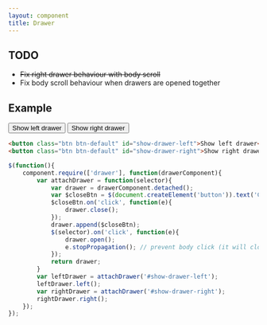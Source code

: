 ```yaml
---
layout: component
title: Drawer
---
```


## TODO

* <del>Fix right drawer behaviour with body scroll</del>
* Fix body scroll behaviour when drawers are opened together

## Example

<button class="btn btn-default" id="show-drawer-left">Show left drawer</button>
<button class="btn btn-default" id="show-drawer-right">Show right drawer</button>
<script>
$(function(){
	component.require(['drawer'], function(drawerComponent){
		var attachDrawer = function(selector){
			var drawer = drawerComponent.detached();
			var $closeBtn = $(document.createElement('button')).text('Close drawer');
			$closeBtn.on('click', function(e){
				drawer.close();
			});
			drawer.append($closeBtn);
			$(selector).on('click', function(e){
				drawer.open();
				e.stopPropagation(); // prevent body click (it will close drawer)
			});
			return drawer;
		}
		var leftDrawer = attachDrawer('#show-drawer-left');
		leftDrawer.left();
		var rightDrawer = attachDrawer('#show-drawer-right');
		rightDrawer.right();
	});
});
</script>

```html
<button class="btn btn-default" id="show-drawer-left">Show left drawer</button>
<button class="btn btn-default" id="show-drawer-right">Show right drawer</button>
```

```js
$(function(){
	component.require(['drawer'], function(drawerComponent){
		var attachDrawer = function(selector){
			var drawer = drawerComponent.detached();
			var $closeBtn = $(document.createElement('button')).text('Close drawer');
			$closeBtn.on('click', function(e){
				drawer.close();
			});
			drawer.append($closeBtn);
			$(selector).on('click', function(e){
				drawer.open();
				e.stopPropagation(); // prevent body click (it will close drawer)
			});
			return drawer;
		}
		var leftDrawer = attachDrawer('#show-drawer-left');
		leftDrawer.left();
		var rightDrawer = attachDrawer('#show-drawer-right');
		rightDrawer.right();
	});
});
```
